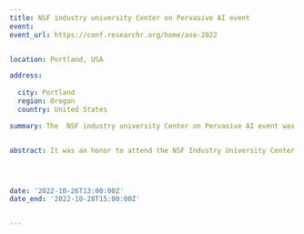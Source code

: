 ```yaml
---
title: NSF industry university Center on Pervasive AI event
event:
event_url: https://conf.researchr.org/home/ase-2022


location: Portland, USA

address:
  
  city: Portland
  region: Oregan
  country: United States

summary: The  NSF industry university Center on Pervasive AI event was held at Portland, OR, USA organized by Orogeon State university in collaboration with CU Boulder university and Oakland University.


abstract: It was an honor to attend the NSF Industry University Center on Pervasive AI's industry advisory board event in Portland, where I had the opportunity to present my research work on "Dynamic Software Containers Workload Balancing via Many-Objective Search". I was honored to receive the most industry ready research award among a lot of great projects presented by CU Boulder university, Orogeon State university and Oakland University. To more achievements ! Watch My 1mn pitch! 




date: '2022-10-26T13:00:00Z'
date_end: '2022-10-28T15:00:00Z'


---
```







